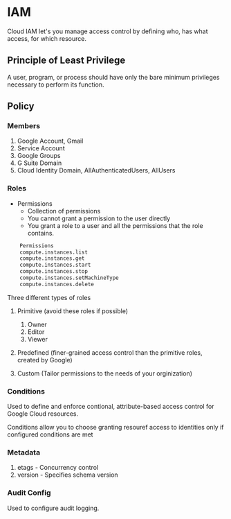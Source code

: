 # IAM
Cloud IAM let's you manage access control by defining who, has what access, for which resource.

## Principle of Least Privilege
A user, program, or process should have only the bare minimum privileges necessary to perform its function.

## Policy

### Members
1.  Google Account, Gmail
2.  Service Account
3.  Google Groups
4.  G Suite Domain
5.  Cloud Identity Domain, AllAuthenticatedUsers, AllUsers

### Roles
-  Permissions
   -  Collection of permissions
   -  You cannot grant a permission to the user directly
   -  You grant a role to a user and all the permissions that the role contains.

```bash
    Permissions
    compute.instances.list
    compute.instances.get
    compute.instances.start
    compute.instances.stop
    compute.instances.setMachineType
    compute.instances.delete
```

Three different types of roles
1.  Primitive (avoid these roles if possible)
    1.  Owner
    2.  Editor
    3.  Viewer

2.  Predefined (finer-grained access control than the primitive roles, created by Google)

3.  Custom (Tailor permissions to the needs of your orginization)

### Conditions
Used to define and enforce contional, attribute-based access control for Google Cloud resources.

Conditions allow you to choose granting resouref access to identities only if configured conditions are met

### Metadata
1.  etags - Concurrency control
2.  version - Specifies schema version

### Audit Config
Used to configure audit logging.